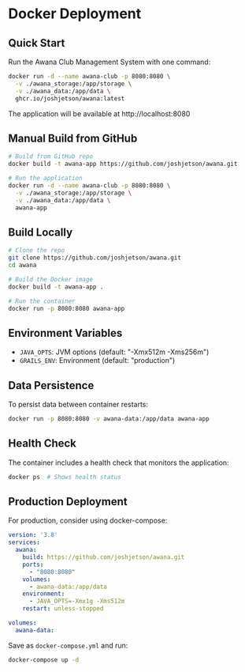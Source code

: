 # Docker Deployment

## Quick Start

Run the Awana Club Management System with one command:

```bash
docker run -d --name awana-club -p 8080:8080 \
  -v ./awana_storage:/app/storage \
  -v ./awana_data:/app/data \
  ghcr.io/joshjetson/awana:latest
```

The application will be available at http://localhost:8080

## Manual Build from GitHub

```bash
# Build from GitHub repo
docker build -t awana-app https://github.com/joshjetson/awana.git

# Run the application
docker run -d --name awana-club -p 8080:8080 \
  -v ./awana_storage:/app/storage \
  -v ./awana_data:/app/data \
  awana-app
```

## Build Locally

```bash
# Clone the repo
git clone https://github.com/joshjetson/awana.git
cd awana

# Build the Docker image
docker build -t awana-app .

# Run the container
docker run -p 8080:8080 awana-app
```

## Environment Variables

- `JAVA_OPTS`: JVM options (default: "-Xmx512m -Xms256m")
- `GRAILS_ENV`: Environment (default: "production")

## Data Persistence

To persist data between container restarts:

```bash
docker run -p 8080:8080 -v awana-data:/app/data awana-app
```

## Health Check

The container includes a health check that monitors the application:

```bash
docker ps  # Shows health status
```

## Production Deployment

For production, consider using docker-compose:

```yaml
version: '3.8'
services:
  awana:
    build: https://github.com/joshjetson/awana.git
    ports:
      - "8080:8080"
    volumes:
      - awana-data:/app/data
    environment:
      - JAVA_OPTS=-Xmx1g -Xms512m
    restart: unless-stopped

volumes:
  awana-data:
```

Save as `docker-compose.yml` and run:

```bash
docker-compose up -d
```
